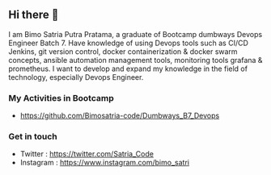 ## Hi there 👋

I am Bimo Satria Putra Pratama, a graduate of Bootcamp dumbways Devops Engineer Batch 7. Have knowledge of using Devops tools such as CI/CD Jenkins, git version control, docker containerization & docker swarm concepts, ansible automation management tools, monitoring tools grafana & prometheus. I want to develop and expand my knowledge in the field of technology, especially Devops Engineer.

### My Activities in Bootcamp
* https://github.com/Bimosatria-code/Dumbways_B7_Devops

### Get in touch
* Twitter : https://twitter.com/Satria_Code
* Instagram : https://www.instagram.com/bimo_satri
